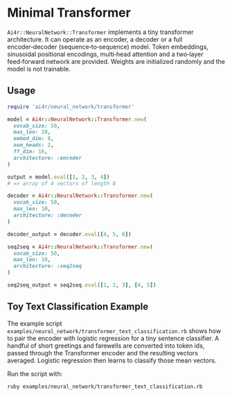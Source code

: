 # Minimal Transformer

`Ai4r::NeuralNetwork::Transformer` implements a tiny transformer architecture. It can operate as an encoder, a decoder or a full encoder‑decoder (sequence‑to‑sequence) model. Token embeddings, sinusoidal positional encodings, multi‑head attention and a two‑layer feed‑forward network are provided. Weights are initialized randomly and the model is not trainable.

## Usage

```ruby
require 'ai4r/neural_network/transformer'

model = Ai4r::NeuralNetwork::Transformer.new(
  vocab_size: 50,
  max_len: 10,
  embed_dim: 8,
  num_heads: 2,
  ff_dim: 16,
  architecture: :encoder
)

output = model.eval([1, 2, 3, 4])
# => array of 4 vectors of length 8

decoder = Ai4r::NeuralNetwork::Transformer.new(
  vocab_size: 50,
  max_len: 10,
  architecture: :decoder
)

decoder_output = decoder.eval([4, 5, 6])

seq2seq = Ai4r::NeuralNetwork::Transformer.new(
  vocab_size: 50,
  max_len: 10,
  architecture: :seq2seq
)

seq2seq_output = seq2seq.eval([1, 2, 3], [4, 5])
```

## Toy Text Classification Example

The example script `examples/neural_network/transformer_text_classification.rb`
shows how to pair the encoder with logistic regression for a tiny
sentence classifier. A handful of short greetings and farewells are
converted into token ids, passed through the Transformer encoder and the
resulting vectors averaged. Logistic regression then learns to classify
those mean vectors.

Run the script with:

```bash
ruby examples/neural_network/transformer_text_classification.rb
```

